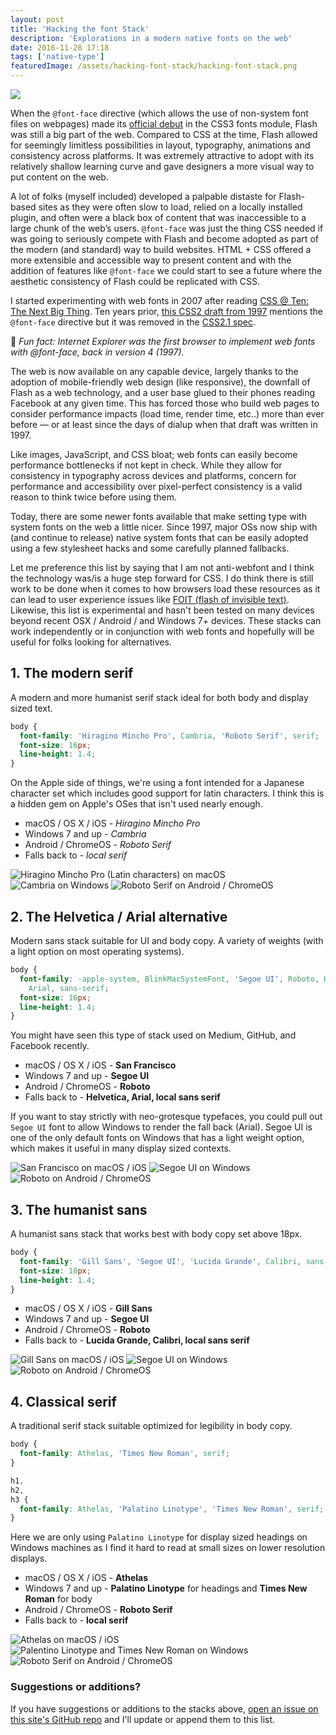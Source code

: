```yaml
---
layout: post
title: 'Hacking the font Stack'
description: 'Explorations in a modern native fonts on the web'
date: 2016-11-28 17:18
tags: ['native-type']
featuredImage: /assets/hacking-font-stack/hacking-font-stack.png
---
```


<LargeImage>

![](/assets/hacking-font-stack/hacking-font-stack.png)

</LargeImage>

When the `@font-face` directive (which allows the use of non-system font files on webpages) made its [official debut][423c2466] in the CSS3 fonts module, Flash was still a big part of the web. Compared to CSS at the time, Flash allowed for seemingly limitless possibilities in layout, typography, animations and consistency across platforms. It was extremely attractive to adopt with its relatively shallow learning curve and gave designers a more visual way to put content on the web.

A lot of folks (myself included) developed a palpable distaste for Flash-based sites as they were often slow to load, relied on a locally installed plugin, and often were a black box of content that was inaccessible to a large chunk of the web’s users. `@font-face` was just the thing CSS needed if was going to seriously compete with Flash and become adopted as part of the modern (and standard) way to build websites. HTML + CSS offered a more extensible and accessible way to present content and with the addition of features like `@font-face` we could start to see a future where the aesthetic consistency of Flash could be replicated with CSS.

I started experimenting with web fonts in 2007 after reading [CSS @ Ten: The Next Big Thing][039e80cc].
Ten years prior, [this CSS2 draft from 1997][5ad770fe] mentions the `@font-face` directive but it was removed in the [CSS2.1 spec][964be9d5].

🎉 _Fun fact: Internet Explorer was the first browser to implement web fonts with @font-face, back in version 4 (1997)._

[964be9d5]: https://www.w3.org/TR/CSS21/ 'Cascading Style Sheets Level 2 Revision 1 (CSS 2.1) Specification'
[5ad770fe]: https://www.w3.org/TR/WD-CSS2-971104/cover.html 'CSS 2 Specification - W3C Working Draft 04-November-1997'
[039e80cc]: http://alistapart.com/article/cssatten 'CSS @ Ten: The Next Big Thing'
[423c2466]: https://www.w3.org/TR/2001/WD-css3-fonts-20010731/ 'CSS3 module: Fonts, W3C Working Draft 31-July-2001'

The web is now available on any capable device, largely thanks to the adoption of mobile-friendly web design (like responsive), the downfall of Flash as a web technology, and a user base glued to their phones reading Facebook at any given time. This has forced those who build web pages to consider performance impacts (load time, render time, etc..) more than ever before &mdash; or at least since the days of dialup when that draft was written in 1997.

Like images, JavaScript, and CSS bloat; web fonts can easily become performance bottlenecks if not kept in check. While they allow for consistency in typography across devices and platforms, concern for performance and accessibility over pixel-perfect consistency is a valid reason to think twice before using them.

Today, there are some newer fonts available that make setting type with system fonts on the web a little nicer. Since 1997, major OSs now ship with (and continue to release) native system fonts that can be easily adopted using a few stylesheet hacks and some carefully planned fallbacks.

Let me preference this list by saying that I am not anti-webfont and I think the technology was/is a huge step forward for CSS. I do think there is still work to be done when it comes to how browsers load these resources as it can lead to user experience issues like [FOIT (flash of invisible text)][5038a6bd]. Likewise, this list is experimental and hasn't been tested on many devices beyond recent OSX / Android / and Windows 7+ devices. These stacks can work independently or in conjunction with web fonts and hopefully will be useful for folks looking for alternatives.

[5038a6bd]: https://css-tricks.com/fout-foit-foft/ 'FOUT, FOIT, FOFT'

## 1. The modern serif

A modern and more humanist serif stack ideal for both body and display sized text.

```css
body {
  font-family: 'Hiragino Mincho Pro', Cambria, 'Roboto Serif', serif;
  font-size: 16px;
  line-height: 1.4;
}
```

On the Apple side of things, we're using a font intended for a Japanese character set which includes good support for latin characters. I think this is a hidden gem on Apple's OSes that isn't used nearly enough.

- macOS / OS X / iOS - _Hiragino Mincho Pro_
- Windows 7 and up - _Cambria_
- Android / ChromeOS - _Roboto Serif_
- Falls back to - _local serif_

<ImageRow>

![Hiragino Mincho Pro (Latin characters) on macOS](/assets/hacking-font-stack/apple-hiragino-mincho-pro.png)
![Cambria on Windows](/assets/hacking-font-stack/windows-cambria.png)
![Roboto Serif on Android / ChromeOS](/assets/hacking-font-stack/android-roboto-serif.png)

</ImageRow>

## 2. The Helvetica / Arial alternative

Modern sans stack suitable for UI and body copy. A variety of weights (with a light option on most operating systems).

```css
body {
  font-family: -apple-system, BlinkMacSystemFont, 'Segoe UI', Roboto, Helvetica,
    Arial, sans-serif;
  font-size: 16px;
  line-height: 1.4;
}
```

You might have seen this type of stack used on Medium, GitHub, and Facebook recently.

- macOS / OS X / iOS - **San Francisco**
- Windows 7 and up - **Segoe UI**
- Android / ChromeOS - **Roboto**
- Falls back to - **Helvetica, Arial, local sans serif**

If you want to stay strictly with neo-grotesque typefaces, you could pull out `Segoe UI` font to allow Windows to render the fall back (Arial). Segoe UI is one of the only default fonts on Windows that has a light weight option, which makes it useful in many display sized contexts.

<ImageRow>

![San Francisco on macOS / iOS](/assets/hacking-font-stack/apple-san-francisco.png)
![Segoe UI on Windows](/assets/hacking-font-stack/apple-san-francisco.png)
![Roboto on Android / ChromeOS](/assets/hacking-font-stack/android-roboto.png)

</ImageRow>

## 3. The humanist sans

A humanist sans stack that works best with body copy set above 18px.

```css
body {
  font-family: 'Gill Sans', 'Segoe UI', 'Lucida Grande', Calibri, sans-serif;
  font-size: 18px;
  line-height: 1.4;
}
```

- macOS / OS X / iOS - **Gill Sans**
- Windows 7 and up - **Segoe UI**
- Android / ChromeOS - **Roboto**
- Falls back to - **Lucida Grande, Calibri, local sans serif**

<ImageRow>

![Gill Sans on macOS / iOS](/assets/hacking-font-stack/apple-gill-sans.png)
![Segoe UI on Windows](/assets/hacking-font-stack/windows-segoe-ui.png)
![Roboto on Android / ChromeOS](/assets/hacking-font-stack/android-roboto.png)

</ImageRow>

## 4. Classical serif

A traditional serif stack suitable optimized for legibility in body copy.

```css
body {
  font-family: Athelas, 'Times New Roman', serif;
}

h1,
h2,
h3 {
  font-family: Athelas, 'Palatino Linotype', 'Times New Roman', serif;
}
```

Here we are only using `Palatino Linotype` for display sized headings on Windows machines as I find it hard to read at small sizes on lower resolution displays.

- macOS / OS X / iOS - **Athelas**
- Windows 7 and up - **Palatino Linotype** for headings and **Times New Roman** for body
- Android / ChromeOS - **Roboto Serif**
- Falls back to - **local serif**

<ImageRow>

![Athelas on macOS / iOS](/assets/hacking-font-stack/apple-athelas.png)
![Palentino Linotype and Times New Roman on Windows](/assets/hacking-font-stack/windows-palentino-linotype-times-new-roman.png)
![Roboto Serif on Android / ChromeOS](/assets/hacking-font-stack/android-roboto-serif.png)

</ImageRow>

### Suggestions or additions?

If you have suggestions or additions to the stacks above, [open an issue on this site's GitHub repo][c20fa7d6] and I'll update or append them to this list.

[c20fa7d6]: https://github.com/pmarsceill/this-modern-web/issues/new 'Open an Issue on GitHub'
